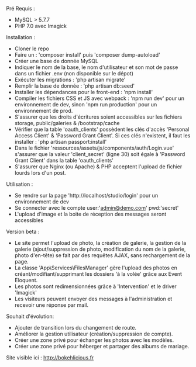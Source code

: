 Pré Requis :
- MySQL > 5.7.7
- PHP 7.0 avec Imagick


Installation :
- Cloner le repo
- Faire un : 'composer install' puis 'composer dump-autoload'
- Créer une base de donnée MySQL
- Indiquer le nom de la base, le nom d'utilisateur et son mot de passe dans un fichier .env (non disponible sur le dépot)
- Exécuter les migrations : 'php artisan migrate'
- Remplir la base de donnée : 'php artisan db:seed'
- Installer les dépendances pour le front-end : 'npm install'
- Compiler les fichiers CSS et JS avec webpack : 'npm run dev' pour un environnement de dev, sinon 'npm run production' pour un environnement de prod.
- S'assurer que les droits d'écritures soient accessibles sur les fichiers storage, public/galeries & /bootstrap/cache
- Vérifier que la table 'oauth_clients' possèdent les clés d'accès 'Personal Access Client' & 'Password Grant Client'. Si ces clés n'existent, il faut
les installer : 'php artisan passport:install'
- Dans le fichier 'ressources/assets/js/components/auth/Login.vue' s'assurer que la valeur 'client_secret' (ligne 30) soit égale à 'Password Grant Client'
dans la table 'oauth_clients'
- S'assurer que Nginx (ou Apache) & PHP acceptent l'upload de fichier lourds lors d'un post.


Utilisation :
- Se rendre sur la page 'http://localhost/studio/login' pour un environnement de dev
- Se connecter avec le compte user:'admin@demo.com' pwd:'secret'
- L'upload d'image et la boite de réception des messages seront accessibles


Version beta :
- Le site permet l'upload de photo, la création de galerie, la gestion de la galerie (ajout/suppression de photo, modification du nom de la galerie, photo d'en-tête)
se fait par des requêtes AJAX, sans rechargement de la page.
- La classe 'App\Services\FilesManager' gère l'upload des photos en créant/modifiant/supprimant les dossiers 'à la volée' grâce aux Event Eloquent.
- Les photos sont redimensionnées grâce à 'Intervention' et le driver 'Imagick'
- Les visiteurs peuvent envoyer des messages à l'administration et recevoir une réponse par mail.


Souhait d'évolution:
- Ajouter de transition lors du changement de route.
- Améliorer la gestion utilisateur (création/suppression de compte).
- Créer une zone privé pour échanger les photos avec les modèles.
- Créer une zone privé pour héberger et partager des albums de mariage.


Site visible ici : http://bokehlicious.fr